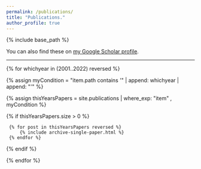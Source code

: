 ```yaml
---
permalink: /publications/
title: "Publications."
author_profile: true
---
```


{% include base_path %}

You can also find these on <a href="https://scholar.google.com/citations?user=IGApvF0AAAAJ&hl=en">my Google Scholar profile</a>.

<hr>

{% for whichyear in (2001..2022) reversed %}
  
  {% assign myCondition = "item.path contains '" | append: whichyear | append: "'" %}  
  
  {% assign thisYearsPapers = site.publications | where_exp: "item" , myCondition %}
  
  {% if thisYearsPapers.size > 0 %}
     
     {% for post in thisYearsPapers reversed %}
         {% include archive-single-paper.html %}
     {% endfor %}
     
  {% endif %}
   
{% endfor %}



